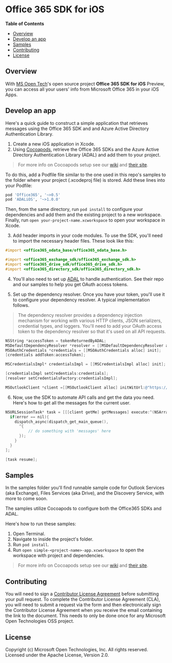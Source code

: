# Office 365 SDK for iOS

**Table of Contents**

- [Overview](#overview)
- [Develop an app](#develop-an-app)
- [Samples](#samples)
- [Contributing](#contributing)
- [License](#license)

## Overview
With [MS Open Tech](http://msopentech.com)'s open source project **Office 365 SDK for iOS** Preview, you can access all your users' info from Microsoft Office 365 in your iOS Apps. 

## Develop an app
Here's a quick guide to construct a simple application that retrieves messages using the Office 365 SDK and and Azure Active Directory Authentication Library.

1. Create a new iOS application in Xcode.
2. Using [Cocoapods](https://cocoapods.org), retrieve the Office 365 SDKs and the Azure Active Directory Authentication Library (ADAL) and add them to your project.
  > For more info on Cocoapods setup see our [wiki](https://github.com/OfficeDev/Office-365-SDK-for-iOS/wiki/Cocoapods-Setup) and [their site](http://cocoapods.org).

  To do this, add a Podfile file similar to the one used in this repo's samples to the folder where your project (.xcodeproj file) is stored. Add these lines into your Podfile:
  ```Ruby
  pod 'Office365', '~>0.5'
  pod 'ADALiOS', '~>1.0.0'
  ```
  Then, from the same directory, run `pod install` to configure your dependencies and add them and the existing project to a new workspace.
  Finally, run `open your-project-name.xcworkspace` to open your workspace in Xcode.

3. Add header imports in your code modules.
  To use the SDK, you'll need to import the necessary header files. These look like this:

  ```Objective-C
  #import <office365_odata_base/office365_odata_base.h>
  
  #import <office365_exchange_sdk/office365_exchange_sdk.h>
  #import <office365_drive_sdk/office365_drive_sdk.h>
  #import <office365_directory_sdk/office365_directory_sdk.h>
  ```

4. You'll also need to set up [ADAL](https://github.com/AzureAD/azure-activedirectory-library-for-objc) to handle authentication. See their repo and our samples to help you get OAuth access tokens.

5. Set up the dependency resolver.
  Once you have your token, you'll use it to configure your dependency resolver. A typical implementation follows.

  > The dependency resolver provides a dependency injection mechanism for working with various HTTP clients, JSON serializers, credential types, and loggers. You'll need to add your OAuth access token to the dependency resolver so that it's used on all API requests.

  ```Objective-C
  NSString *accessToken = tokenReturnedByADAL;
  MSDefaultDependencyResolver *resolver = [[MSDefaultDependencyResolver alloc] init];
  MSOAuthCredentials *credentials = [[MSOAuthCredentials alloc] init];
  [credentials addToken:accessToken];
  
  MSCredentialsImpl* credentialsImpl = [[MSCredentialsImpl alloc] init];
  
  [credentialsImpl setCredentials:credentials];
  [resolver setCredentialsFactory:credentialsImpl];
  
  MSOutlookClient *client =[[MSOutlookClient alloc] initWitUrl:@"https://outlook.office365.com/api/v1.0"       dependencyResolver:resolver];
  ```

6. Now, use the SDK to automate API calls and get the data you need.
  Here's how to get all the messages for the current user.

  ```Objective-C
  NSURLSessionTask* task = [[[client getMe] getMessages] execute:^(NSArray<MSOutlookMessage> *messages, NSError *error) {
    if(error == nil){
      dispatch_async(dispatch_get_main_queue(),
        ^{
            // do something with 'messages' here
        });
      }
    }
  ];
  
  [task resume];
  ```

## Samples
In the samples folder you'll find runnable sample code for Outlook Services (aka Exchange), Files Services (aka Drive), and the Discovery Service, with more to come soon.

The samples utilize Cocoapods to configure both the Office365 SDKs and ADAL.

Here's how to run these samples:

1. Open Terminal.
2. Navigate to inside the project's folder.
3. Run `pod install`.
4. Run `open simple-<project-name>-app.xcworkspace` to open the workspace with project and dependencies.

> For more info on Cocoapods setup see our [wiki](https://github.com/OfficeDev/Office-365-SDK-for-iOS/wiki/Cocoapods-Setup) and [their site](http://cocoapods.org).

## Contributing
You will need to sign a [Contributor License Agreement](https://cla.msopentech.com/) before submitting your pull request. To complete the Contributor License Agreement (CLA), you will need to submit a request via the form and then electronically sign the Contributor License Agreement when you receive the email containing the link to the document. This needs to only be done once for any Microsoft Open Technologies OSS project.

## License
Copyright (c) Microsoft Open Technologies, Inc. All rights reserved. Licensed under the Apache License, Version 2.0.

